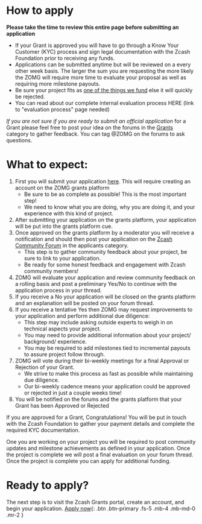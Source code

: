 # How to apply

**Please take the time to review this entire page before submitting an application**

* If your Grant is approved you will have to go through a Know Your Customer (KYC) process and sign legal documentation with the Zcash Foundation prior to receiving any funds.  
* Applications can be submitted anytime but will be reviewed on a every other week basis. 
The larger the sum you are requesting the more likely the ZOMG will require more time to evaluate your proposal as well as requiring more milestone payouts.
* Be sure your project fits as [one of the things we fund](https://zcashomg.org/what-we-fund.html) else it will quickly be rejected.
* You can read about our complete internal evaluation process HERE (link to "evaluation process" page needed)

_If you are not sure if you are ready to submit an official application_ for a Grant please feel free to post your idea on the forums in the [Grants](https://forum.zcashcommunity.com/c/Grants/33) category to gather feedback. You can tag @ZOMG on the forums to ask questions. 

# What to expect: 

1. First you will submit your application [here](https://grants.zfnd.org/create-request). This will require creating an account on the ZOMG grants platform
   * Be sure to be as complete as possible! This is the most important step!
   * We need to know what you are doing, why you are doing it, and your experience with this kind of project. 
2. After submitting your application on the grants platform,  your application will be put into the grants platform cue. 
3. Once approved on the grants platform by a moderator you will receive a notification and should then post your application on the [Zcash Community Forum](https://forum.zcashcommunity.com/c/Grants/Applications/36) in the applicants category.  
   * This step is to gather community feedback about your project, be sure to link to your application. 
   * Be ready for some honest feedback and engagement with Zcash community members!
4. ZOMG will evaluate your application and review community feedback on a rolling basis and post a preliminary Yes/No to continue with the application process in your thread.
5. If you receive a No your application will be closed on the grants platform and an explanation will be posted on your forum thread.  
6. If you receive a tentative Yes then ZOMG may request improvements to your application and perform additional due diligence:
   *  This step may include asking outside experts to weigh in on technical aspects your project.
   *  You may need to provide additional information about your project/ background/ experience.
   *  You may be required to add milestones tied to incremental payouts to assure project follow through.
7. ZOMG will vote during their bi-weekly meetings for a final Approval or Rejection of your Grant.
   * We strive to make this process as fast as possible while maintaining due diligence.
   * Our bi-weekly cadence means your application could be approved or rejected in just a couple weeks time! 
8. You will be notified on the forums and the grants platform that your Grant has been Approved or Rejected


If you are approved for a Grant, Congratulations! You will be put in touch with the Zcash Foundation to gather your payment details and complete the required KYC documentation. 

One you are working on your project you will be required to post community updates and milestone achievements as defined in your application. Once the project is complete we will post a final evaluation on your forum thread. Once the project is complete you can apply for additional funding.


# Ready to apply?
The next step is to visit the Zcash Grants portal, create an account, and begin your application.
[Apply now](https://grants.zfnd.org/create-request){: .btn .btn-primary .fs-5 .mb-4 .mb-md-0 .mr-2 }
